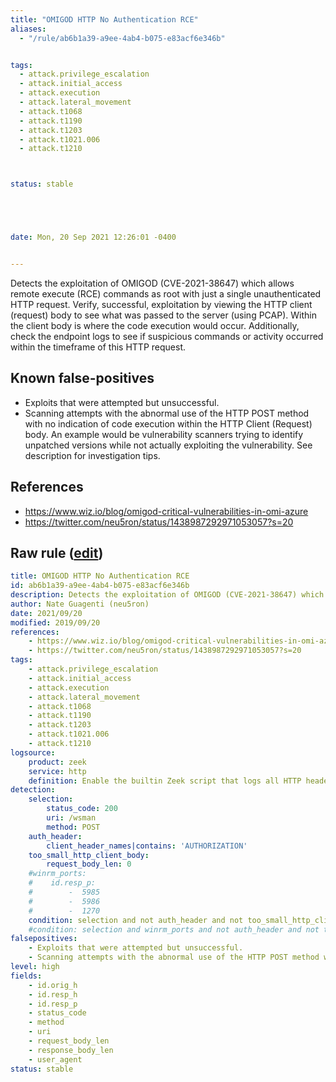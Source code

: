 ```yaml
---
title: "OMIGOD HTTP No Authentication RCE"
aliases:
  - "/rule/ab6b1a39-a9ee-4ab4-b075-e83acf6e346b"


tags:
  - attack.privilege_escalation
  - attack.initial_access
  - attack.execution
  - attack.lateral_movement
  - attack.t1068
  - attack.t1190
  - attack.t1203
  - attack.t1021.006
  - attack.t1210



status: stable





date: Mon, 20 Sep 2021 12:26:01 -0400


---
```


Detects the exploitation of OMIGOD (CVE-2021-38647) which allows remote execute (RCE) commands as root with just a single unauthenticated HTTP request. Verify, successful, exploitation by viewing the HTTP client (request) body to see what was passed to the server (using PCAP). Within the client body is where the code execution would occur. Additionally, check the endpoint logs to see if suspicious commands or activity occurred within the timeframe of this HTTP request.

<!--more-->


## Known false-positives

* Exploits that were attempted but unsuccessful.
* Scanning attempts with the abnormal use of the HTTP POST method with no indication of code execution within the HTTP Client (Request) body. An example would be vulnerability scanners trying to identify unpatched versions while not actually exploiting the vulnerability. See description for investigation tips.



## References

* https://www.wiz.io/blog/omigod-critical-vulnerabilities-in-omi-azure
* https://twitter.com/neu5ron/status/1438987292971053057?s=20


## Raw rule ([edit](https://github.com/SigmaHQ/sigma/edit/master/rules/network/zeek/zeek_http_omigod_no_auth_rce.yml))
```yaml
title: OMIGOD HTTP No Authentication RCE
id: ab6b1a39-a9ee-4ab4-b075-e83acf6e346b
description: Detects the exploitation of OMIGOD (CVE-2021-38647) which allows remote execute (RCE) commands as root with just a single unauthenticated HTTP request. Verify, successful, exploitation by viewing the HTTP client (request) body to see what was passed to the server (using PCAP). Within the client body is where the code execution would occur. Additionally, check the endpoint logs to see if suspicious commands or activity occurred within the timeframe of this HTTP request.
author: Nate Guagenti (neu5ron)
date: 2021/09/20
modified: 2019/09/20
references:
    - https://www.wiz.io/blog/omigod-critical-vulnerabilities-in-omi-azure
    - https://twitter.com/neu5ron/status/1438987292971053057?s=20
tags:
    - attack.privilege_escalation
    - attack.initial_access
    - attack.execution
    - attack.lateral_movement
    - attack.t1068
    - attack.t1190
    - attack.t1203
    - attack.t1021.006
    - attack.t1210
logsource:
    product: zeek
    service: http
    definition: Enable the builtin Zeek script that logs all HTTP header names by adding "@load policy/protocols/http/header-names" to your local.zeek config file. The script can be seen here for reference https://github.com/zeek/zeek/blob/master/scripts/policy/protocols/http/header-names.zeek 
detection:
    selection:
        status_code: 200
        uri: /wsman
        method: POST
    auth_header:
        client_header_names|contains: 'AUTHORIZATION'
    too_small_http_client_body:
        request_body_len: 0
    #winrm_ports:
    #    id.resp_p:
    #        -  5985
    #        -  5986
    #        -  1270
    condition: selection and not auth_header and not too_small_http_client_body
    #condition: selection and winrm_ports and not auth_header and not too_small_http_client_body # Enable this to only perform search on default WinRM ports, however those ports are sometimes changed and therefore this is disabled by default to give a broader coverage of this rule
falsepositives:
    - Exploits that were attempted but unsuccessful. 
    - Scanning attempts with the abnormal use of the HTTP POST method with no indication of code execution within the HTTP Client (Request) body. An example would be vulnerability scanners trying to identify unpatched versions while not actually exploiting the vulnerability. See description for investigation tips.
level: high
fields:
    - id.orig_h
    - id.resp_h
    - id.resp_p
    - status_code
    - method
    - uri
    - request_body_len
    - response_body_len
    - user_agent
status: stable

```
